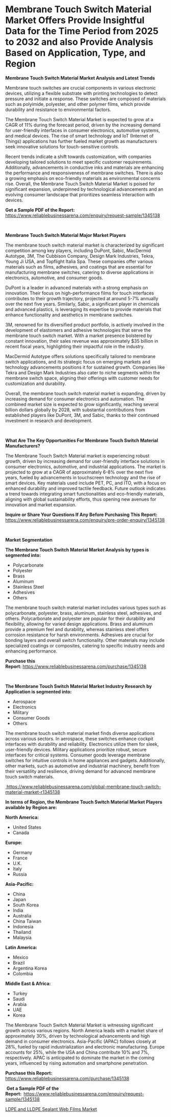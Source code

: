 <p><h1>Membrane Touch Switch Material Market Offers Provide Insightful Data for the Time Period from 2025 to 2032 and also Provide Analysis Based on Application, Type, and Region</h1></p><p><strong>Membrane Touch Switch Material Market Analysis and Latest Trends</strong></p>
<p><p>Membrane touch switches are crucial components in various electronic devices, utilizing a flexible substrate with printing technologies to detect pressure and initiate a response. These switches are composed of materials such as polyimide, polyester, and other polymer films, which provide durability and resistance to environmental factors. </p><p>The Membrane Touch Switch Material Market is expected to grow at a CAGR of 11% during the forecast period, driven by the increasing demand for user-friendly interfaces in consumer electronics, automotive systems, and medical devices. The rise of smart technology and IoT (Internet of Things) applications has further fueled market growth as manufacturers seek innovative solutions for touch-sensitive controls.</p><p>Recent trends indicate a shift towards customization, with companies developing tailored solutions to meet specific customer requirements. Additionally, advancements in conductive inks and materials are enhancing the performance and responsiveness of membrane switches. There is also a growing emphasis on eco-friendly materials as environmental concerns rise. Overall, the Membrane Touch Switch Material Market is poised for significant expansion, underpinned by technological advancements and an evolving consumer landscape that prioritizes seamless interaction with devices.</p></p>
<p><strong>Get a Sample PDF of the Report:&nbsp;</strong> <a href="https://www.reliablebusinessarena.com/enquiry/request-sample/1345138?utm_campaign=1841&utm_medium=2&utm_source=Github&utm_content=ia&utm_term=03042025&utm_id=membrane-touch-switch-material">https://www.reliablebusinessarena.com/enquiry/request-sample/1345138</a></p>
<p>&nbsp;</p>
<p><strong>Membrane Touch Switch Material Major Market Players</strong></p>
<p><p>The membrane touch switch material market is characterized by significant competition among key players, including DuPont, Sabic, MacDermid Autotype, 3M, The Cubbison Company, Design Mark Industries, Tekra, Young Ji USA, and Topflight Italia Spa. These companies offer various materials such as films, adhesives, and coatings that are essential for manufacturing membrane switches, catering to diverse applications in electronics, automotive, and consumer goods.</p><p>DuPont is a leader in advanced materials with a strong emphasis on innovation. Their focus on high-performance films for touch interfaces contributes to their growth trajectory, projected at around 5-7% annually over the next five years. Similarly, Sabic, a significant player in chemicals and advanced plastics, is leveraging its expertise to provide materials that enhance functionality and aesthetics in membrane switches.</p><p>3M, renowned for its diversified product portfolio, is actively involved in the development of elastomers and adhesive technologies that serve the membrane touch switch market. With a market presence bolstered by constant innovation, their sales revenue was approximately $35 billion in recent fiscal years, highlighting their impactful role in the industry.</p><p>MacDermid Autotype offers solutions specifically tailored to membrane switch applications, and its strategic focus on emerging markets and technology advancements positions it for sustained growth. Companies like Tekra and Design Mark Industries also cater to niche segments within the membrane switch space, aligning their offerings with customer needs for customization and durability.</p><p>Overall, the membrane touch switch material market is expanding, driven by increasing demand for consumer electronics and automation. The combined market size is expected to grow significantly, reaching several billion dollars globally by 2028, with substantial contributions from established players like DuPont, 3M, and Sabic, thanks to their continued investment in research and development.</p></p>
<p>&nbsp;</p>
<p><strong>What Are The Key Opportunities For Membrane Touch Switch Material Manufacturers?</strong></p>
<p><p>The Membrane Touch Switch Material market is experiencing robust growth, driven by increasing demand for user-friendly interface solutions in consumer electronics, automotive, and industrial applications. The market is projected to grow at a CAGR of approximately 6-8% over the next five years, fueled by advancements in touchscreen technology and the rise of smart devices. Key materials used include PET, PC, and ITO, with a focus on enhanced durability and improved tactile feedback. Future outlook indicates a trend towards integrating smart functionalities and eco-friendly materials, aligning with global sustainability efforts, thus opening new avenues for innovation and market expansion.</p></p>
<p><strong>Inquire or Share Your Questions If Any Before Purchasing This Report:</strong> <a href="https://www.reliablebusinessarena.com/enquiry/pre-order-enquiry/1345138?utm_campaign=1841&utm_medium=2&utm_source=Github&utm_content=ia&utm_term=03042025&utm_id=membrane-touch-switch-material">https://www.reliablebusinessarena.com/enquiry/pre-order-enquiry/1345138</a></p>
<p>&nbsp;</p>
<p><strong>Market Segmentation</strong></p>
<p><strong>The Membrane Touch Switch Material Market Analysis by types is segmented into:</strong></p>
<p><ul><li>Polycarbonate</li><li>Polyester</li><li>Brass</li><li>Aluminum</li><li>Stainless Steel</li><li>Adhesives</li><li>Others</li></ul></p>
<p><p>The membrane touch switch material market includes various types such as polycarbonate, polyester, brass, aluminum, stainless steel, adhesives, and others. Polycarbonate and polyester are popular for their durability and flexibility, allowing for varied design applications. Brass and aluminum provide a premium feel and durability, whereas stainless steel offers corrosion resistance for harsh environments. Adhesives are crucial for bonding layers and overall switch functionality. Other materials may include specialized coatings or composites, catering to specific industry needs and enhancing performance.</p></p>
<p><strong>Purchase this Report:&nbsp;</strong><a href="https://www.reliablebusinessarena.com/purchase/1345138?utm_campaign=1841&utm_medium=2&utm_source=Github&utm_content=ia&utm_term=03042025&utm_id=membrane-touch-switch-material">https://www.reliablebusinessarena.com/purchase/1345138</a></p>
<p>&nbsp;</p>
<p><strong>The Membrane Touch Switch Material Market Industry Research by Application is segmented into:</strong></p>
<p><ul><li>Aerospace</li><li>Electronics</li><li>Military</li><li>Consumer Goods</li><li>Others</li></ul></p>
<p><p>The membrane touch switch material market finds diverse applications across various sectors. In aerospace, these switches enhance cockpit interfaces with durability and reliability. Electronics utilize them for sleek, user-friendly devices. Military applications prioritize robust, secure interfaces for critical systems. Consumer goods leverage membrane switches for intuitive controls in home appliances and gadgets. Additionally, other markets, such as automotive and industrial machinery, benefit from their versatility and resilience, driving demand for advanced membrane touch switch materials.</p></p>
<p><a href="https://www.reliablebusinessarena.com/global-membrane-touch-switch-material-market-r1345138?utm_campaign=1841&utm_medium=2&utm_source=Github&utm_content=ia&utm_term=03042025&utm_id=membrane-touch-switch-material">&nbsp;https://www.reliablebusinessarena.com/global-membrane-touch-switch-material-market-r1345138</a></p>
<p><strong>In terms of Region, the Membrane Touch Switch Material Market Players available by Region are:</strong></p>
<p>
    <p> <strong> North America: </strong>
        <ul>
            <li>United States</li>
            <li>Canada</li>
        </ul>
        </p> 
    <p> <strong> Europe: </strong>
        <ul>
            <li>Germany</li>
            <li>France</li>
            <li>U.K.</li>
            <li>Italy</li>
            <li>Russia</li>
        </ul>
        </p> 
    <p> <strong> Asia-Pacific: </strong>
        <ul>
            <li>China</li>
            <li>Japan</li>
            <li>South Korea</li>
            <li>India</li>
            <li>Australia</li>
            <li>China Taiwan</li>
            <li>Indonesia</li>
            <li>Thailand</li>
            <li>Malaysia</li>
        </ul>
        </p> 
    <p> <strong> Latin America: </strong>
        <ul>
            <li>Mexico</li>
            <li>Brazil</li>
            <li>Argentina Korea</li>
            <li>Colombia</li>
        </ul>
        </p> 
    <p> <strong> Middle East & Africa: </strong>
        <ul>
            <li>Turkey</li>
            <li>Saudi</li>
            <li>Arabia</li>
            <li>UAE</li>
            <li>Korea</li>
        </ul>
    </p>
    </p>
<p><p>The Membrane Touch Switch Material Market is witnessing significant growth across various regions. North America leads with a market share of approximately 30%, driven by technological advancements and high demand in consumer electronics. Asia-Pacific (APAC) follows closely at 28%, fueled by rapid industrialization and electronic manufacturing. Europe accounts for 25%, while the USA and China contribute 10% and 7%, respectively. APAC is anticipated to dominate the market in the coming years, influenced by rising automation and smartphone penetration.</p></p>
<p><strong>Purchase this Report: </strong><a href="https://www.reliablebusinessarena.com/purchase/1345138?utm_campaign=1841&utm_medium=2&utm_source=Github&utm_content=ia&utm_term=03042025&utm_id=membrane-touch-switch-material">https://www.reliablebusinessarena.com/purchase/1345138</a></p>
<p>&nbsp;<strong>Get a Sample PDF of the Report:&nbsp;&nbsp;</strong><a href="https://www.reliablebusinessarena.com/enquiry/request-sample/1345138?utm_campaign=1841&utm_medium=2&utm_source=Github&utm_content=ia&utm_term=03042025&utm_id=membrane-touch-switch-material">https://www.reliablebusinessarena.com/enquiry/request-sample/1345138</a></p>
<p><strong></strong></p>
<p><p><a href="https://github.com/julyju69/Market-Research-Report-List-6/blob/main/ldpe-and-lldpe-sealant-web-films-market.md?utm_campaign=1841&utm_medium=2&utm_source=Github&utm_content=ia&utm_term=03042025&utm_id=membrane-touch-switch-material">LDPE and LLDPE Sealant Web Films Market</a></p></p>